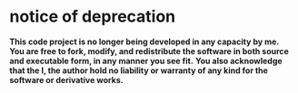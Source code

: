 # notice of deprecation
**This code project is no longer being developed in any capacity by me.**
**You are free to fork, modify, and redistribute the software in both source and executable form, in any manner you see fit.**
**You also acknowledge that the I, the author hold no liability or warranty of any kind for the software or derivative works.**
